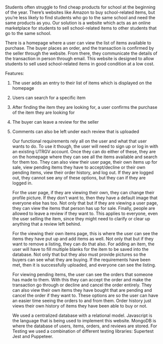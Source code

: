 Students often struggle to find cheap products for school at the beginning of the year. There’s websites like Amazon to buy school-related items, but you’re less likely to find students who go to the same school and need the same products as you. Our solution is a website which acts as an online marketplace for students to sell school-related items to other students that go to the same school.
      
There is a homepage where a user can view the list of items available to purchase. The buyer places an order, and the transaction is confirmed by the seller through the website. From there, they communicate the details of the transaction in person through email. This website is designed to allow students to sell used school-related items in good condition at a low cost.
      
Features:
1. The user adds an entry to their list of items which is displayed on the homepage
2. Users can search for a specific item
3. After finding the item they are looking for, a user confirms the purchase of the item they are looking for
4. The buyer can leave a review for the seller
5. Comments can also be left under each review that is uploaded

      Our functional requirements rely all on the user and what that user wants to do. To use it
though, the user will need to sign up or log in with an existing UTRGV account. Once they can
do either of these, they are on the homepage where they can see all the items available and search for them too. They can also view their user page, their own items up for sale, view pending items they have to accept/decline or their own pending items, view their order history, and log out. If they are logged out, they cannot see any of these options, but they can if they are
logged in.

      For the user page, if they are viewing their own, they can change their profile picture. If
they don’t want to, then they have a default image that everyone else has too. Not only that but if
they are viewing a user page, they can view the items that person has up for sale. Finally, people
are allowed to leave a review if they want to. This applies to everyone, even the user selling the
item, since they might need to clarify or clear up anything that a review left behind.

      For the viewing their own items page, this is where the user can see the items they have
put up and add items as well. Not only that but if they want to remove a listing, they can do that
also. For adding an item, the user will have to fill multiple blanks for the item to be saved into
the database. Not only that but they also must provide pictures so the buyers can see what they
are buying. If the requirements have been met, then it is successfully uploaded, and everyone can
see the listing.

      For viewing pending items, the user can see the orders that someone has made to them.
With this they can accept the order and make the transaction go through or decline and cancel the
order entirely. They can also view their own items they have bought that are pending and cancel
the order if they want to. These options are so the user can have an easier time seeing the orders
to and from them. Order history just views their own history of items they have been able to buy
or not.

      We used a centralized database with a relational model. Javascript is the language that is being used to implement this website. MongoDB is where the database of users, items, orders, and reviews are stored. For Testing we used a combination of different testing libraries: Supertest Jest and Puppeteer.
